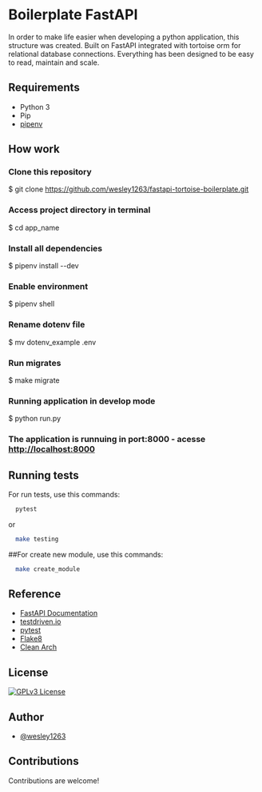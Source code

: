 
# Boilerplate FastAPI 

In order to make life easier when developing a python application, this structure was created.
Built on FastAPI integrated with tortoise orm for relational database connections.
Everything has been designed to be easy to read, maintain and scale.




## Requirements


 - Python 3 
 - Pip
 - [pipenv](https://pipenv-fork.readthedocs.io/en/latest/basics.html)


 ## How work

 ### Clone this repository
$ git clone <https://github.com/wesley1263/fastapi-tortoise-boilerplate.git>

### Access project directory in terminal
$ cd app_name

### Install all dependencies
$ pipenv install --dev

### Enable environment
$ pipenv shell

### Rename dotenv file
$ mv dotenv_example .env

### Run migrates
$ make migrate

### Running application in develop mode
$ python run.py

### The application is runnuing in port:8000 - acesse <http://localhost:8000> 
## Running tests

For run tests, use this commands:

```bash
  pytest 
```
or
```bash
  make testing 
```

##For create new module, use this commands:
```bash
  make create_module 
```

## Reference

 - [FastAPI Documentation](https://fastapi.tiangolo.com/)
 - [testdriven.io](https://testdriven.io/courses/tdd-fastapi/)
 - [pytest](https://docs.pytest.org/en/6.2.x/contents.html)
 - [Flake8](https://flake8.pycqa.org/en/latest/)
 - [Clean Arch](https://blog.cleancoder.com/uncle-bob/2012/08/13/the-clean-architecture.html)


## License


[![GPLv3 License](https://img.shields.io/badge/License-GPL%20v3-yellow.svg)](https://opensource.org/licenses/)



## Author

- [@wesley1263](https://github.com/wesley1263)


## Contributions

Contributions are welcome!


